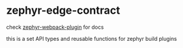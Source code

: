 # zephyr-edge-contract

check [zephyr-webpack-plugin](https://www.npmjs.com/package/zephyr-webpack-plugin) for docs

this is a set API types and reusable functions for zephyr build plugins

